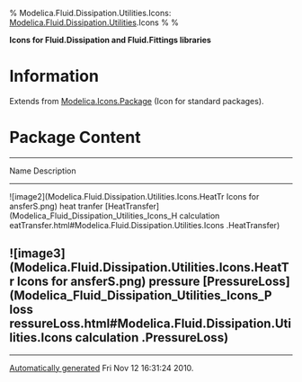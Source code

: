 % Modelica.Fluid.Dissipation.Utilities.Icons:
  [Modelica.Fluid.Dissipation.Utilities](Modelica_Fluid_Dissipation_Utilities.html#Modelica.Fluid.Dissipation.Utilities).Icons
% 
% 

**Icons for Fluid.Dissipation and Fluid.Fittings libraries**

Information
===========

Extends from
[Modelica.Icons.Package](Modelica_Icons_Package.html#Modelica.Icons.Package)
(Icon for standard packages).

Package Content
===============

  ------------------------------------------------------------------------
  Name                                                        Description
  ----------------------------------------------------------- ------------
  ![image2](Modelica.Fluid.Dissipation.Utilities.Icons.HeatTr Icons for
  ansferS.png)                                                heat tranfer
  [HeatTransfer](Modelica_Fluid_Dissipation_Utilities_Icons_H calculation
  eatTransfer.html#Modelica.Fluid.Dissipation.Utilities.Icons 
  .HeatTransfer)                                              

  ![image3](Modelica.Fluid.Dissipation.Utilities.Icons.HeatTr Icons for
  ansferS.png)                                                pressure
  [PressureLoss](Modelica_Fluid_Dissipation_Utilities_Icons_P loss
  ressureLoss.html#Modelica.Fluid.Dissipation.Utilities.Icons calculation
  .PressureLoss)                                              
  ------------------------------------------------------------------------

* * * * *

[Automatically generated](http://www.3ds.com/) Fri Nov 12 16:31:24 2010.
